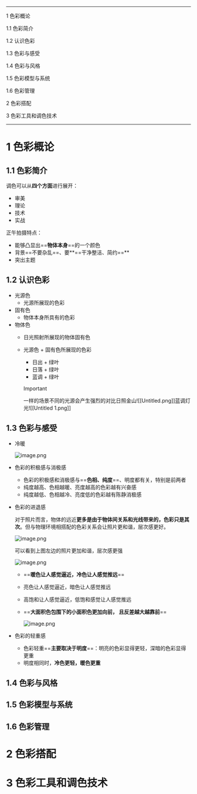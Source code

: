   

---

1 色彩概论

1.1 色彩简介

1.2 认识色彩

1.3 色彩与感受

1.4 色彩与风格

1.5 色彩模型与系统

1.6 色彩管理

2 色彩搭配

3 色彩工具和调色技术

---

  

# 1 色彩概论

## 1.1 色彩简介

调色可以从**四个方面**进行展开：

- 审美
- 理论
- 技术
- 实战

正午拍摄特点：

- 能够凸显出==**物体本身**==的一个颜色
- 背景==不要杂乱==、要**==干净整洁、简约==**
- 突出主题

  

## 1.2 认识色彩

- 光源色
    - 光源所展现的色彩
- 固有色
    - 物体本身所具有的色彩
- 物体色
    - 日光照射所展现的物体固有色
    - 光源色 + 固有色所展现的色彩
        
        - 日出 + 绿叶
        - 日落 + 绿叶
        - 蓝调 + 绿叶
        
        > [!important]  
        > 一样的场景不同的光源会产生强烈的对比日照金山![[Untitled.png]]蓝调灯光![[Untitled 1.png]]  
        

## 1.3 色彩与感受

- 冷暖
    
    ![image.png](https://learning-1316972768.cos.ap-nanjing.myqcloud.com/%E5%90%8E%E6%9C%9F/20240730234141.png)

    
- 色彩的积极感与消极感
    - 色彩的积极感和消极感与==**色相、纯度**==、明度都有关，特别是前两者
    - 纯度越高、色相越暖、亮度越高的色彩越有兴奋感
    - 纯度越低、色相越冷、亮度低的色彩越有陈静消极感
- 色彩的进退感
    
    对于照片而言，物体的远近**更多是由于物体间关系和光线带来的，色彩只是其次**。但与物理环境相搭配的色彩关系会让照片更和谐，层次感更好。
    
    ![image.png](https://learning-1316972768.cos.ap-nanjing.myqcloud.com/%E5%90%8E%E6%9C%9F/20240730234150.png)

    
    可以看到上图左边的照片更加和谐，层次感更强
    
    ![image.png](https://learning-1316972768.cos.ap-nanjing.myqcloud.com/%E5%90%8E%E6%9C%9F/20240730234200.png)

    
    - ==**暖色让人感觉逼近，冷色让人感觉推远**==
    - 亮色让人感觉逼近，暗色让人感觉推远
    - 高饱和让人感觉逼近，低饱和感觉让人感觉推远
    - ==**大面积色包围下的小面积色更加向前， 且反差越大越靠前**==
        
        ![image.png](https://learning-1316972768.cos.ap-nanjing.myqcloud.com/%E5%90%8E%E6%9C%9F/20240730234209.png)

        
- 色彩的轻重感
    - 色彩轻重==**主要取决于明度**==：明亮的色彩显得更轻，深暗的色彩显得更重
    - 明度相同时，**冷色更轻，暖色更重**

## 1.4 色彩与风格

  

## 1.5 色彩模型与系统

  

## 1.6 色彩管理

  

# 2 色彩搭配

  

# 3 色彩工具和调色技术
